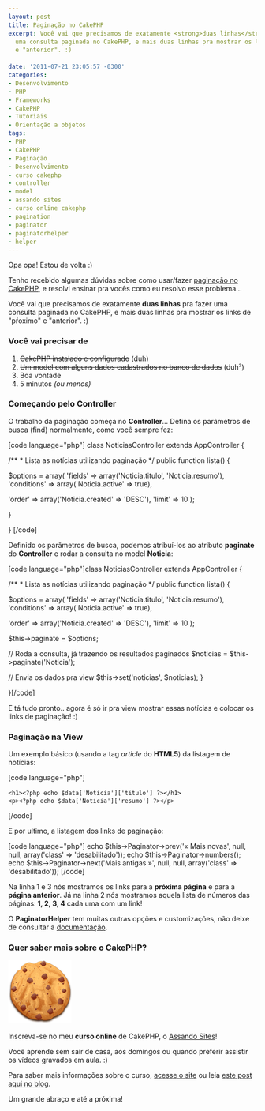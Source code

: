 ```yaml
---
layout: post
title: Paginação no CakePHP
excerpt: Você vai que precisamos de exatamente <strong>duas linhas</strong> pra fazer
  uma consulta paginada no CakePHP, e mais duas linhas pra mostrar os links de "pŕoximo"
  e "anterior". :)

date: '2011-07-21 23:05:57 -0300'
categories:
- Desenvolvimento
- PHP
- Frameworks
- CakePHP
- Tutoriais
- Orientação a objetos
tags:
- PHP
- CakePHP
- Paginação
- Desenvolvimento
- curso cakephp
- controller
- model
- assando sites
- curso online cakephp
- pagination
- paginator
- paginatorhelper
- helper
---
```

<p>Opa opa! Estou de volta :)</p>
<p>Tenho recebido algumas dúvidas sobre como usar/fazer <a href="http://book.cakephp.org/view/1231/Pagination">paginação no CakePHP</a>, e resolvi ensinar pra vocês como eu resolvo esse problema...</p>
<p>Você vai que precisamos de exatamente <strong>duas linhas</strong> pra fazer uma consulta paginada no CakePHP, e mais duas linhas pra mostrar os links de "pŕoximo" e "anterior". :)</p>
<h3>Você vai precisar de</h3>
<ol>
<li><del>CakePHP instalado e configurado</del> (duh)</li>
<li><del>Um model com alguns dados cadastrados no banco de dados</del> (duh²)</li>
<li>Boa vontade</li>
<li>5 minutos <em>(ou menos)</em></li>
</ol>
<h3>Começando pelo Controller</h3>
<div>O trabalho da paginação começa no <strong>Controller</strong>... Defina os parâmetros de busca (find) normalmente, como você sempre fez:</div>

[code language="php"]
class NoticiasController extends AppController {</p>
<p>	/**
	 * Lista as notícias utilizando paginação
	 */
	public function lista() {</p>
<p>		$options = array(
			'fields' => array('Noticia.titulo', 'Noticia.resumo'),
			'conditions' => array('Noticia.active' => true),</p>
<p>			'order' => array('Noticia.created' => 'DESC'),
			'limit' => 10
		);</p>
<p>	}</p>
<p>}
[/code]

<p>Definido os parâmetros de busca, podemos atribuí-los ao atributo <strong>paginate</strong> do <strong>Controller</strong> e rodar a consulta no model <strong>Noticia</strong>:</p>

[code language="php"]class NoticiasController extends AppController {</p>
<p>	/**
	 * Lista as notícias utilizando paginação
	 */
	public function lista() {</p>
<p>		$options = array(
			'fields' => array('Noticia.titulo', 'Noticia.resumo'),
			'conditions' => array('Noticia.active' => true),</p>
<p>			'order' => array('Noticia.created' => 'DESC'),
			'limit' => 10
		);</p>
<p>		$this->paginate = $options;</p>
<p>		// Roda a consulta, já trazendo os resultados paginados
		$noticias = $this->paginate('Noticia');</p>
<p>		// Envia os dados pra view
		$this->set('noticias', $noticias);
	}</p>
<p>}[/code]

<p>E tá tudo pronto.. agora é só ir pra view mostrar essas notícias e colocar os links de paginação! :)</p>
<h3>Paginação na View</h3>
<p>Um exemplo básico (usando a tag <em>article</em> do <strong>HTML5</strong>) da listagem de notícias:</p>

[code language="php"]<article>
<?php foreach($noticias AS $data): ?>
	<h1><?php echo $data['Noticia']['titulo'] ?></h1>
	<p><?php echo $data['Noticia']['resumo'] ?></p>
<?php endforeach; ?>
</article>[/code]

<p>E por ultimo, a listagem dos links de paginação:</p>

[code language="php"]
echo $this->Paginator->prev('« Mais novas', null, null, array('class' => 'desabilitado'));
echo $this->Paginator->numbers();
echo $this->Paginator->next('Mais antigas »', null, null, array('class' => 'desabilitado'));
[/code]

<p>Na linha 1 e 3 nós mostramos os links para a <strong>próxima página</strong> e para a <strong>página anterior</strong>. Já na linha 2 nós mostramos aquela lista de números das páginas:<strong> 1, 2, 3, 4</strong> cada uma com um link!</p>
<p>O <strong>PaginatorHelper</strong> tem muitas outras opções e customizações, não deixe de consultar a <a href="http://api.cakephp.org/class/paginator-helper">documentação</a>.</p>
<h3>Quer saber mais sobre o CakePHP?</h3>
<p><a href="http://assando-sites.com.br/"><img src="/assets/uploads/2011/07/cookie.png" alt="Assando Sites, curso online de CakePHP" title="Assando Sites, curso online de CakePHP" width="128" height="128" class="alignright size-full wp-image-1737" /></a></p>
<p>Inscreva-se no meu <strong>curso online</strong> de CakePHP, o <a title="Assando Sites, curso online de CakePHP" href="http://assando-sites.com.br" target="_blank">Assando Sites</a>!</p>
<p>Você aprende sem sair de casa, aos domingos ou quando preferir assistir os vídeos gravados em aula. :)</p>
<p>Para saber mais informações sobre o curso, <a title="Assando Sites, curso online de CakePHP" href="http://assando-sites.com.br" target="_blank">acesse o site</a> ou leia <a title="Curso online de CakePHP" href="/curso-online-de-cakephp" target="_blank">este post aqui no blog</a>.</p>
<p>Um grande abraço e até a próxima!</p>
